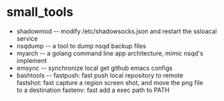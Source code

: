 # small_tools
- shadowmod -- modify /etc/shadowsocks.json and restart the ssloacal service
- nsqdump   -- a tool to dump nsqd backup files
- myarch    -- a golang command line app architecture, mimic nsqd's implement
- emsync    -- synchronize local get github emacs configs
- bashtools -- fastpush: fast push local repository to remote  
               fastshot: fast capture a region screen shot, and move the png file  
                         to a destination
	       fastenv: fast add a exec path to PATH  
